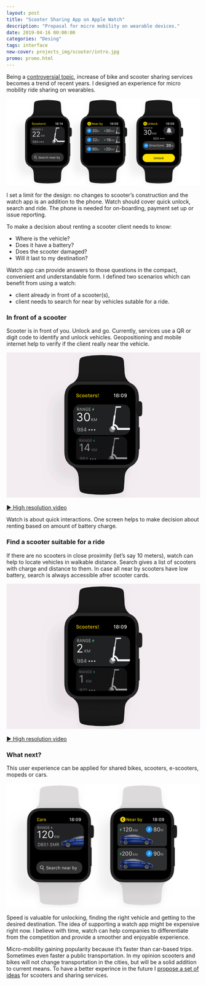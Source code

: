 ```yaml
---
layout: post
title: "Scooter Sharing App on Apple Watch"
description: "Propasal for micro mobility on wearable devices."
date: 2019-04-16 00:00:00
categories: "Desing"
tags: interface
new-cover: projects_img/scooter/intro.jpg
promo: promo.html
---
```


Being a [controversial topic](https://www.youtube.com/watch?v=vt1Pcb2cnEw), increase of bike and scooter sharing services becomes a trend of recent years. I designed an experience for micro mobility ride sharing on wearables.

<span class="p1000">![Apple Watch Scooter Sharing App](/projects_img/scooter/intro.jpg)</span>

I set a limit for the design: no changes to scooter’s construction and the watch app is an addition to the phone. Watch should cover quick unlock, search and ride. The phone is needed for on-boarding, payment set up or issue reporting.

To make a decision about renting a scooter client needs to know:

- Where is the vehicle?
- Does it have a battery?
- Does the scooter damaged? 
- Will it last to my destination?

Watch app can provide answers to those questions in the compact, convenient and understandable form. I defined two scenarios which can benefit from using a watch:

- client already in front of a scooter(s),
- client needs to search for near by vehicles sutable for a ride.

### In front of a scooter

Scooter is in front of you. Unlock and go. Currently, services use a QR or digit code to identify and unlock vehicles. Geopositioning and mobile internet help to verify if the client really near the vehicle.

<span class="p800">![Apple Watch Scooter Sharing App: Unlock near by scooter](/projects_img/scooter/Unlock.gif)</span>

<span class="p-center">[▶ High resolution video](https://vimeo.com/330054514)</span>

Watch is about quick interactions. One screen helps to make decision about renting based on amount of battery charge.

### Find a scooter suitable for a ride

If there are no scooters in close proximity (let’s say 10 meters), watch can help to locate vehicles in walkable distance. Search gives a list of scooters with charge and distance to them. In case all near by scooters have low battery, search is always  accessible afrer scooter cards.

<span class="p800">![Apple Watch Scooter Sharing App: search and unlock](/projects_img/scooter/Search.gif)</span>

<span class="p-center">[▶ High resolution video](https://vimeo.com/330065063)</span>

### What next?

This user experience can be applied for shared bikes, scooters, e-scooters, mopeds or cars. 

<span class="p700">![Apple Watch Scooter Sharing App: electric car app](/projects_img/scooter/car.jpg)</span>

Speed is valuable for unlocking, finding the right vehicle and getting to the desired destination. The idea of supporting a watch app might be expensive right now. I believe with time, watch can help companies to differentiate from the competition and provide a smoother and enjoyable experience.

Micro-mobility gaining popularity because it’s faster than car-based trips. Sometimes even faster a public transportation. In my opinion scooters and bikes will not change transportation in the cities, but will be a solid addition to current means. To have a better experince in the future I [propose a set of ideas](/desing/2019/04/16/ux-micro-mobility.html) for scooters and sharing services. 
